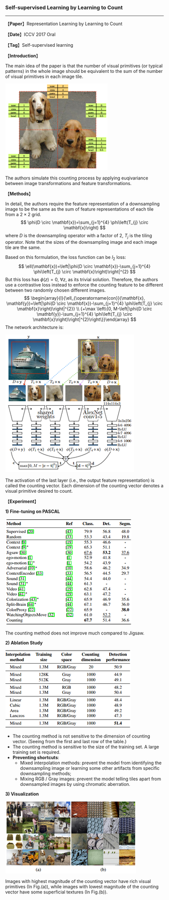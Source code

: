 ### Self-supervised Learning by Learning to Count

***

【**Paper**】Representation Learning by Learning to Count

【**Date**】ICCV 2017 Oral

【**Tag**】Self-supervised learning

【**Introduction**】

The main idea of the paper is that the number of visual primitives (or typical patterns) in the whole image should be equivalent to the sum of the number of visual primitives in each image tile.

![1554730515579](assets/1554730515579.png)

The authors simulate this counting process by applying euqivariance between image transformations and feature transformations.

【**Methods**】

In detail, the authors require the feature representation of a downsampling image to be the same as the sum of feature representations of each tile from a $2\times 2$ grid. 
$$
\phi(D \circ \mathbf{x})=\sum_{j=1}^{4} \phi\left(T_{j} \circ \mathbf{x}\right)
$$
where $D$ is the downsampling operator with a factor of 2, $T_j$ is the tiling operator. Note that the sizes of the downsampling image and each image tile are the same.

Based on this formulation, the loss function can be $l_2$ loss:
$$
\ell(\mathbf{x})=\left|\phi(D \circ \mathbf{x})-\sum_{j=1}^{4} \phi\left(T_{j} \circ \mathbf{x}\right)\right|^{2}
$$
But this loss has $\phi(z)=0$, $\forall z$, as its trivial solution. Therefore, the authors use a contrastive loss instead to enforce the counting feature to be different between two randomly chosen different images.
$$
\begin{array}{l}{\ell_{\operatorname{con}}(\mathbf{x}, \mathbf{y})=\left|\phi(D \circ \mathbf{x})-\sum_{j=1}^{4} \phi\left(T_{j} \circ \mathbf{x}\right)\right|^{2}} \\ {+\max \left\{0, M-\left|\phi(D \circ \mathbf{y})-\sum_{j=1}^{4} \phi\left(T_{j} \circ \mathbf{x}\right)\right|^{2}\right\}}\end{array}
$$
The network architecture is:

![1554731358005](assets/1554731358005.png)

The activation of the last layer (i.e., the output feature representation) is called the counting vector. Each dimension of the counting vector denotes a visual primitive desired to count.

【**Experiment**】

**1) Fine-tuning on PASCAL**

![1554731646476](assets/1554731646476.png)

The counting method does not improve much compared to Jigsaw.

**2) Ablation Study**

![1554731758753](assets/1554731758753.png)

* The counting method is not sensitive to the dimension of counting vector. (Seeing from the first and last row of the table.)
* The counting method is sensitive to the size of the training set. A large training set is required.
* **Preventing shortcuts**: 
  * Mixed interpolation methods: prevent the model from identifying the downsampling image or learning some other artifacts from specific downsampling methods;
  * Mixing RGB / Gray images: prevent the model telling tiles apart from downsampled images by using chromatic aberration.

**3) Visualization**

![1554732420017](assets/1554732420017.png)

Images with highest magnitude of the counting vector have rich visual primitives (In Fig.(a)), while images with lowest magnitude of the counting vector have some superficial textures (In Fig.(b)).